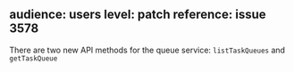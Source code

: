 audience: users
level: patch
reference: issue 3578
---
There are two new API methods for the queue service: `listTaskQueues` and `getTaskQueue`
